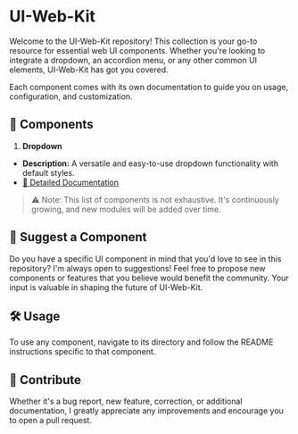 # UI-Web-Kit

Welcome to the UI-Web-Kit repository! This collection is your go-to resource for essential web UI components. Whether you're looking to integrate a dropdown, an accordion menu, or any other common UI elements, UI-Web-Kit has got you covered.

Each component comes with its own documentation to guide you on usage, configuration, and customization.

## 🚀 Components

1. **Dropdown**
  - **Description:** A versatile and easy-to-use dropdown functionality with default styles.
  - [📖 Detailed Documentation](https://github.com/ValentynKvasnytskyi/ui-web-kit/blob/master/src/Dropdown/README.md)

> ⚠️ Note: This list of components is not exhaustive. It's continuously growing, and new modules will be added over time.

## 🙋 Suggest a Component

Do you have a specific UI component in mind that you'd love to see in this repository? I'm always open to suggestions! Feel free to propose new components or features that you believe would benefit the community. Your input is valuable in shaping the future of UI-Web-Kit.

## 🛠 Usage

To use any component, navigate to its directory and follow the README instructions specific to that component.

## 🤝 Contribute
Whether it's a bug report, new feature, correction, or additional documentation, I greatly appreciate any improvements and encourage you to open a pull request.
